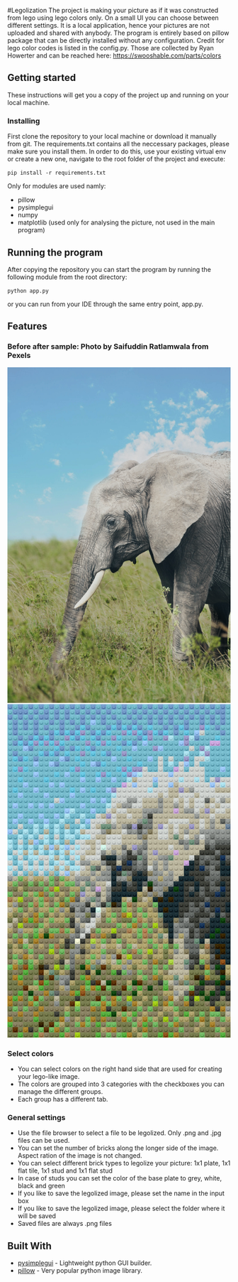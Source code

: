 #Legolization
The project is making your picture as if it was constructed from lego using lego colors only. 
On a small UI you can choose between different settings. 
It is a local application, hence your pictures are not uploaded and shared with anybody.
The program is entirely based on pillow package that can be directly installed without any configuration.
Credit for lego color codes is listed in the config.py. Those are collected by Ryan Howerter and can be reached here:
https://swooshable.com/parts/colors

## Getting started
These instructions will get you a copy of the project up and running on your local machine.

### Installing
First clone the repository to your local machine or download it manually from git.
The requirements.txt contains all the neccessary packages, please make sure you install them. In order to do this, use your existing virtual env or create a new one, navigate to the root folder of the project and execute:
```
pip install -r requirements.txt
```
Only for modules are used namly:
* pillow
* pysimplegui
* numpy
* matplotlib (used only for analysing the picture, not used in the main program)

## Running the program
After copying the repository you can start the program by running the following module from the root directory:
```
python app.py
```
or you can run from your IDE through the same entry point, app.py.

## Features
### Before after sample: Photo by Saifuddin Ratlamwala from Pexels
 ![sample-before](https://github.com/sand-ki/legolization/blob/master/assets/sample_pic_readme.jpg)
 ![sample-after](https://github.com/sand-ki/legolization/blob/master/assets/sample_pic_readme_legolized.png)

### Select colors
* You can select colors on the right hand side that are used for creating your lego-like image.
* The colors are grouped into 3 categories with the checkboxes you can manage the different groups. 
* Each group has a different tab.

### General settings
* Use the file browser to select a file to be legolized. Only .png and .jpg files can be used.
* You can set the number of bricks along the longer side of the image. Aspect ration of the image is not changed.
* You can select different brick types to legolize your picture: 1x1 plate, 1x1 flat tile, 1x1 stud and 1x1 flat stud
* In case of studs you can set the color of the base plate to grey, white, black and green
* If you like to save the legolized image, please set the name in the input box
* If you like to save the legolized image, please select the folder where it will be saved
* Saved files are always .png files

## Built With
* [pysimplegui](https://pysimplegui.readthedocs.io/en/latest/) - Lightweight python GUI builder.
* [pillow](https://pillow.readthedocs.io/en/stable/) - Very popular python image library.


